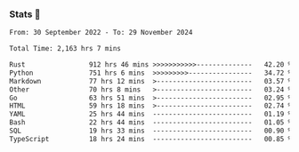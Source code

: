 ### Stats 👋
<!--START_SECTION:waka-->

```txt
From: 30 September 2022 - To: 29 November 2024

Total Time: 2,163 hrs 7 mins

Rust                912 hrs 46 mins >>>>>>>>>>>--------------   42.20 %
Python              751 hrs 6 mins  >>>>>>>>>----------------   34.72 %
Markdown            77 hrs 12 mins  >------------------------   03.57 %
Other               70 hrs 8 mins   >------------------------   03.24 %
Go                  63 hrs 51 mins  >------------------------   02.95 %
HTML                59 hrs 18 mins  >------------------------   02.74 %
YAML                25 hrs 44 mins  -------------------------   01.19 %
Bash                22 hrs 44 mins  -------------------------   01.05 %
SQL                 19 hrs 33 mins  -------------------------   00.90 %
TypeScript          18 hrs 24 mins  -------------------------   00.85 %
```

<!--END_SECTION:waka-->

<!--
**buhaytza2005/buhaytza2005** is a ✨ _special_ ✨ repository because its `README.md` (this file) appears on your GitHub profile.

Here are some ideas to get you started:

- 🔭 I’m currently working on ...
- 🌱 I’m currently learning ...
- 👯 I’m looking to collaborate on ...
- 🤔 I’m looking for help with ...
- 💬 Ask me about ...
- 📫 How to reach me: ...
- 😄 Pronouns: ...
- ⚡ Fun fact: ...
-->


